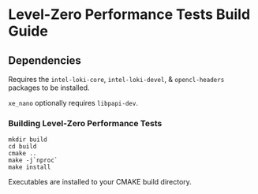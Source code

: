 # Level-Zero Performance Tests Build Guide

## Dependencies

Requires the `intel-loki-core`, `intel-loki-devel`, & `opencl-headers` packages
to be installed.

`xe_nano` optionally requires `libpapi-dev`.

### Building Level-Zero Performance Tests

```
mkdir build
cd build
cmake ..
make -j`nproc`
make install
```

Executables are installed to your CMAKE build directory.

